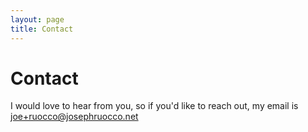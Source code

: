 ```yaml
---
layout: page
title: Contact
---
```


# Contact 

I would love to hear from you, so if you'd like to reach out, my email is joe+ruocco@josephruocco.net 
